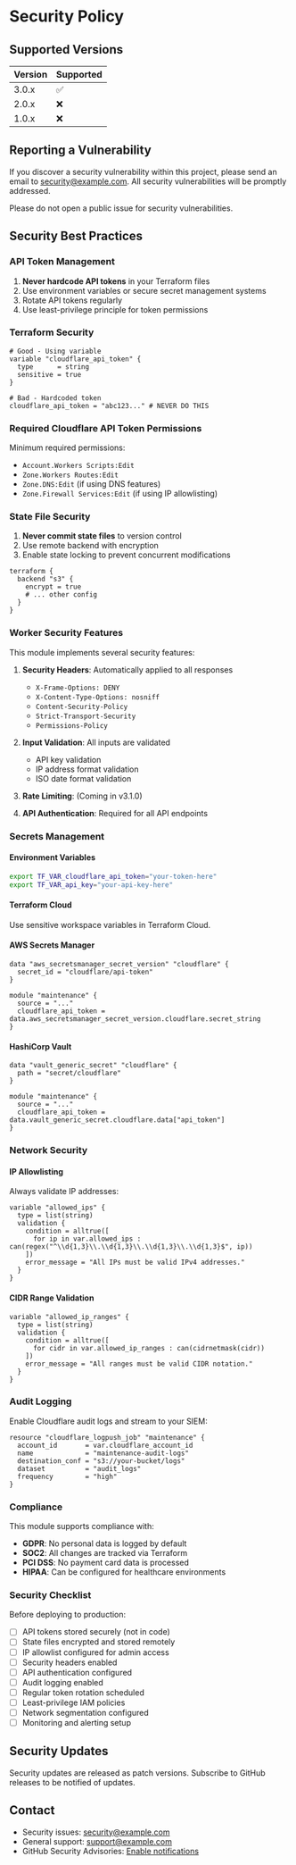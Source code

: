 # Security Policy

## Supported Versions

| Version | Supported          |
| ------- | ------------------ |
| 3.0.x   | :white_check_mark: |
| 2.0.x   | :x:                |
| 1.0.x   | :x:                |

## Reporting a Vulnerability

If you discover a security vulnerability within this project, please send an email to security@example.com. All security vulnerabilities will be promptly addressed.

Please do not open a public issue for security vulnerabilities.

## Security Best Practices

### API Token Management

1. **Never hardcode API tokens** in your Terraform files
2. Use environment variables or secure secret management systems
3. Rotate API tokens regularly
4. Use least-privilege principle for token permissions

### Terraform Security

```hcl
# Good - Using variable
variable "cloudflare_api_token" {
  type      = string
  sensitive = true
}

# Bad - Hardcoded token
cloudflare_api_token = "abc123..." # NEVER DO THIS
```

### Required Cloudflare API Token Permissions

Minimum required permissions:
- `Account.Workers Scripts:Edit`
- `Zone.Workers Routes:Edit`
- `Zone.DNS:Edit` (if using DNS features)
- `Zone.Firewall Services:Edit` (if using IP allowlisting)

### State File Security

1. **Never commit state files** to version control
2. Use remote backend with encryption
3. Enable state locking to prevent concurrent modifications

```hcl
terraform {
  backend "s3" {
    encrypt = true
    # ... other config
  }
}
```

### Worker Security Features

This module implements several security features:

1. **Security Headers**: Automatically applied to all responses
   - `X-Frame-Options: DENY`
   - `X-Content-Type-Options: nosniff`
   - `Content-Security-Policy`
   - `Strict-Transport-Security`
   - `Permissions-Policy`

2. **Input Validation**: All inputs are validated
   - API key validation
   - IP address format validation
   - ISO date format validation

3. **Rate Limiting**: (Coming in v3.1.0)

4. **API Authentication**: Required for all API endpoints

### Secrets Management

#### Environment Variables

```bash
export TF_VAR_cloudflare_api_token="your-token-here"
export TF_VAR_api_key="your-api-key-here"
```

#### Terraform Cloud

Use sensitive workspace variables in Terraform Cloud.

#### AWS Secrets Manager

```hcl
data "aws_secretsmanager_secret_version" "cloudflare" {
  secret_id = "cloudflare/api-token"
}

module "maintenance" {
  source = "..."
  cloudflare_api_token = data.aws_secretsmanager_secret_version.cloudflare.secret_string
}
```

#### HashiCorp Vault

```hcl
data "vault_generic_secret" "cloudflare" {
  path = "secret/cloudflare"
}

module "maintenance" {
  source = "..."
  cloudflare_api_token = data.vault_generic_secret.cloudflare.data["api_token"]
}
```

### Network Security

#### IP Allowlisting

Always validate IP addresses:

```hcl
variable "allowed_ips" {
  type = list(string)
  validation {
    condition = alltrue([
      for ip in var.allowed_ips : can(regex("^\\d{1,3}\\.\\d{1,3}\\.\\d{1,3}\\.\\d{1,3}$", ip))
    ])
    error_message = "All IPs must be valid IPv4 addresses."
  }
}
```

#### CIDR Range Validation

```hcl
variable "allowed_ip_ranges" {
  type = list(string)
  validation {
    condition = alltrue([
      for cidr in var.allowed_ip_ranges : can(cidrnetmask(cidr))
    ])
    error_message = "All ranges must be valid CIDR notation."
  }
}
```

### Audit Logging

Enable Cloudflare audit logs and stream to your SIEM:

```hcl
resource "cloudflare_logpush_job" "maintenance" {
  account_id       = var.cloudflare_account_id
  name             = "maintenance-audit-logs"
  destination_conf = "s3://your-bucket/logs"
  dataset          = "audit_logs"
  frequency        = "high"
}
```

### Compliance

This module supports compliance with:

- **GDPR**: No personal data is logged by default
- **SOC2**: All changes are tracked via Terraform
- **PCI DSS**: No payment card data is processed
- **HIPAA**: Can be configured for healthcare environments

### Security Checklist

Before deploying to production:

- [ ] API tokens stored securely (not in code)
- [ ] State files encrypted and stored remotely
- [ ] IP allowlist configured for admin access
- [ ] Security headers enabled
- [ ] API authentication configured
- [ ] Audit logging enabled
- [ ] Regular token rotation scheduled
- [ ] Least-privilege IAM policies
- [ ] Network segmentation configured
- [ ] Monitoring and alerting setup

## Security Updates

Security updates are released as patch versions. Subscribe to GitHub releases to be notified of updates.

## Contact

- Security issues: security@example.com
- General support: support@example.com
- GitHub Security Advisories: [Enable notifications](https://github.com/thomasvincent/terraform-cloudflare-maintenance/security/advisories)